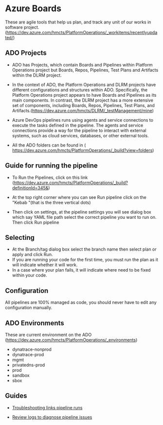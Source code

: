 # Azure Boards 

These are agile tools that help us plan, and track any unit of  our works in software project. (https://dev.azure.com/hmcts/PlatformOperations/_workitems/recentlyupdated/)


##  ADO Projects

- ADO has Projects, which contain Boards and Pipelines within Platform Operations project but Boards, Repos, Pipelines, Test Plans and Artifacts within the DLRM project.

 - In the context of ADO, the Platform Operations and DLRM projects have different configurations and structures within ADO. Specifically, the Platform Operations project appears to have Boards and Pipelines as its main components. In contrast, the DLRM project has a more extensive set of components, including Boards, Repos, Pipelines, Test Plans, and Artifacts.(https://dev.azure.com/hmcts/DLRM/_testManagement/mine)

 - Azure DevOps pipelines runs using agents and service connections to execute the tasks defined in the pipeline. The agents and service connections provide a way for the pipeline to interact with external systems, such as cloud services, databases, or other external tools.

- All the ADO folders can be found in ( https://dev.azure.com/hmcts/PlatformOperations/_build?view=folders)

## Guide for running  the  pipeline

- To Run the  Pipelines, click on this link (https://dev.azure.com/hmcts/PlatformOperations/_build?definitionId=345&)

- At the top right corner where you can see Run pipeline click on the "Kebab "(that is the three vertical dots)   

- Then click on settings, at the pipeline settings you will see dialog box which say YAML file path select the correct pipeline you want to run on. Then click Run pipeline
  
## Selecting 

- At the Branch/tag dialog box select the branch name then  select plan or 
apply  and click Run.
- If you are running your code for the first time, you must run the plan as  it will indicate whether it will work. 
- In a case where your plan fails, it will indicate where need to be 
fixed within your code.
 
## Configuration

All pipelines  are 100% managed as code, you should never 
have to edit any configuration manually.
 
## ADO Environments

These are current environment on the ADO (https://dev.azure.com/hmcts/PlatformOperations/_environments)

- dynatrace-nonprod
- dynatrace-prod
- mgmt
- privatedns-prod
- prod
- sandbox
- sbox
  

## Guides

- [Troubleshooting links pipeline runs]( https://learn.microsoft.com/en-us/azure/devops/pipelines/troubleshooting/troubleshooting?view=azure-devops)
  
- [Review logs to diagnose pipeline issues](https://learn.microsoft.com/en-us/azure/devops/pipelines/troubleshooting/review-logs?view=azure-devops)